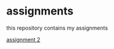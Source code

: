 # assignments
this repository contains my assignments

[assignment 2](https://github.com/FiloDerba/assignments/blob/master/assignment2%20.ipynb)
